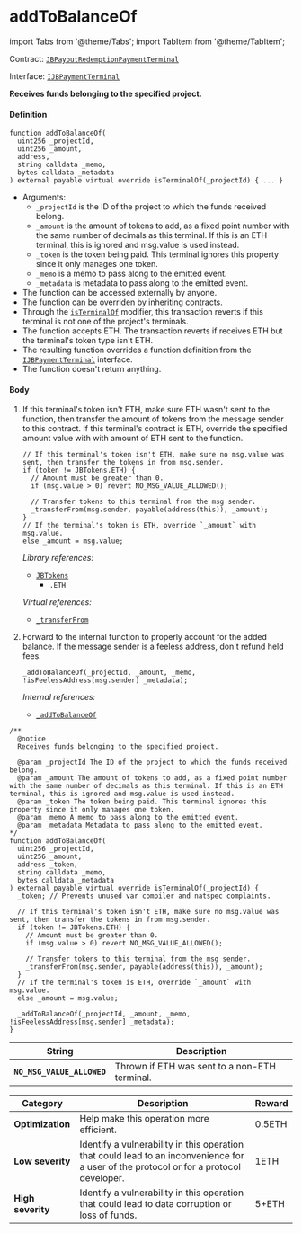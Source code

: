 # addToBalanceOf

import Tabs from '@theme/Tabs';
import TabItem from '@theme/TabItem';

Contract: [`JBPayoutRedemptionPaymentTerminal`](/dev/api/contracts/or-abstract/jbpayoutredemptionpaymentterminal/README.md)​‌

Interface: [`IJBPaymentTerminal`](/dev/api/interfaces/ijbtokenstore.md)

<Tabs>
<TabItem value="Step by step" label="Step by step">

**Receives funds belonging to the specified project.**

#### Definition

```
function addToBalanceOf(
  uint256 _projectId,
  uint256 _amount,
  address,
  string calldata _memo,
  bytes calldata _metadata
) external payable virtual override isTerminalOf(_projectId) { ... }
```

* Arguments:
  * `_projectId` is the ID of the project to which the funds received belong.
  * `_amount` is the amount of tokens to add, as a fixed point number with the same number of decimals as this terminal. If this is an ETH terminal, this is ignored and msg.value is used instead.
  * `_token` is the token being paid. This terminal ignores this property since it only manages one token.
  * `_memo` is a memo to pass along to the emitted event.
  * `_metadata` is metadata to pass along to the emitted event.
* The function can be accessed externally by anyone.
* The function can be overriden by inheriting contracts.
* Through the [`isTerminalOf`](/dev/api/contracts/or-abstract/jbpayoutredemptionpaymentterminal/modifiers/isterminalof.md) modifier, this transaction reverts if this terminal is not one of the project's terminals.
* The function accepts ETH. The transaction reverts if receives ETH but the terminal's token type isn't ETH.
* The resulting function overrides a function definition from the [`IJBPaymentTerminal`](/dev/api/interfaces/ijbpaymentterminal.md) interface.
* The function doesn't return anything.

#### Body

1.  If this terminal's token isn't ETH, make sure ETH wasn't sent to the function, then transfer the amount of tokens from the message sender to this contract. If this terminal's contract is ETH, override the specified amount value with with amount of ETH sent to the function.

    ```
    // If this terminal's token isn't ETH, make sure no msg.value was sent, then transfer the tokens in from msg.sender.
    if (token != JBTokens.ETH) {
      // Amount must be greater than 0.
      if (msg.value > 0) revert NO_MSG_VALUE_ALLOWED();

      // Transfer tokens to this terminal from the msg sender.
      _transferFrom(msg.sender, payable(address(this)), _amount);
    }
    // If the terminal's token is ETH, override `_amount` with msg.value.
    else _amount = msg.value;
    ```

    _Library references:_

    * [`JBTokens`](/dev/api/libraries/jbcurrencies.md)
      * `.ETH`

    _Virtual references:_

    * [`_transferFrom`](/dev/api/contracts/or-abstract/jbpayoutredemptionpaymentterminal/write/-_transferfrom.md)
2.  Forward to the internal function to properly account for the added balance. If the message sender is a feeless address, don't refund held fees.

    ```
    _addToBalanceOf(_projectId, _amount, _memo, !isFeelessAddress[msg.sender] _metadata);
    ```

    _Internal references:_

    * [`_addToBalanceOf`](/dev/api/contracts/or-abstract/jbpayoutredemptionpaymentterminal/write/-_addtobalanceof.md)

</TabItem>

<TabItem value="Code" label="Code">

```
/**
  @notice
  Receives funds belonging to the specified project.

  @param _projectId The ID of the project to which the funds received belong.
  @param _amount The amount of tokens to add, as a fixed point number with the same number of decimals as this terminal. If this is an ETH terminal, this is ignored and msg.value is used instead.
  @param _token The token being paid. This terminal ignores this property since it only manages one token. 
  @param _memo A memo to pass along to the emitted event.
  @param _metadata Metadata to pass along to the emitted event.
*/
function addToBalanceOf(
  uint256 _projectId,
  uint256 _amount,
  address _token,
  string calldata _memo,
  bytes calldata _metadata
) external payable virtual override isTerminalOf(_projectId) {
  _token; // Prevents unused var compiler and natspec complaints.

  // If this terminal's token isn't ETH, make sure no msg.value was sent, then transfer the tokens in from msg.sender.
  if (token != JBTokens.ETH) {
    // Amount must be greater than 0.
    if (msg.value > 0) revert NO_MSG_VALUE_ALLOWED();

    // Transfer tokens to this terminal from the msg sender.
    _transferFrom(msg.sender, payable(address(this)), _amount);
  }
  // If the terminal's token is ETH, override `_amount` with msg.value.
  else _amount = msg.value;

  _addToBalanceOf(_projectId, _amount, _memo, !isFeelessAddress[msg.sender] _metadata);
}
```

</TabItem>

<TabItem value="Errors" label="Errors">

| String                       | Description                                             |
| ---------------------------- | ------------------------------------------------------- |
| **`NO_MSG_VALUE_ALLOWED`** | Thrown if ETH was sent to a non-ETH terminal. |

</TabItem>

<TabItem value="Bug bounty" label="Bug bounty">

| Category          | Description                                                                                                                            | Reward |
| ----------------- | -------------------------------------------------------------------------------------------------------------------------------------- | ------ |
| **Optimization**  | Help make this operation more efficient.                                                                                               | 0.5ETH |
| **Low severity**  | Identify a vulnerability in this operation that could lead to an inconvenience for a user of the protocol or for a protocol developer. | 1ETH   |
| **High severity** | Identify a vulnerability in this operation that could lead to data corruption or loss of funds.                                        | 5+ETH  |

</TabItem>
</Tabs>
